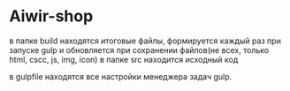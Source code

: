 # Aiwir-shop

в папке build находятся итоговые файлы, формируется каждый раз при запуске gulp и обновляется при сохранении файлов(не всех, только html, cscc, js, img, icon)
в папке src находится исходный код

в gulpfile находятся все настройки менеджера задач gulp.
